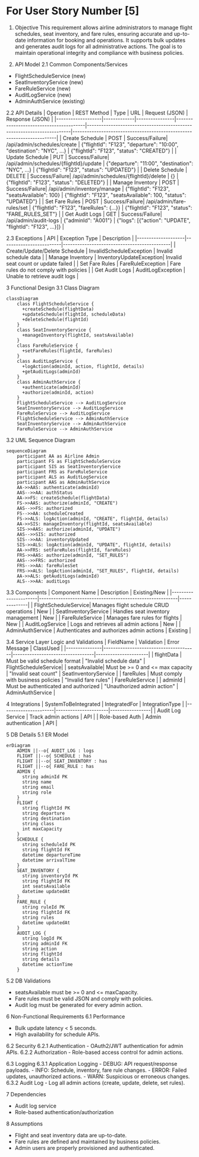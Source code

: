 # For User Story Number [5]

1. Objective
This requirement allows airline administrators to manage flight schedules, seat inventory, and fare rules, ensuring accurate and up-to-date information for booking and operations. It supports bulk updates and generates audit logs for all administrative actions. The goal is to maintain operational integrity and compliance with business policies.

2. API Model
  2.1 Common Components/Services
  - FlightScheduleService (new)
  - SeatInventoryService (new)
  - FareRuleService (new)
  - AuditLogService (new)
  - AdminAuthService (existing)

  2.2 API Details
| Operation         | REST Method | Type           | URL                                   | Request (JSON)                                                        | Response (JSON)                                                      |
|-------------------|-------------|----------------|----------------------------------------|-----------------------------------------------------------------------|-----------------------------------------------------------------------|
| Create Schedule   | POST        | Success/Failure| /api/admin/schedules/create            | {"flightId": "F123", "departure": "10:00", "destination": "NYC", ...} | {"flightId": "F123", "status": "CREATED"}                              |
| Update Schedule   | PUT         | Success/Failure| /api/admin/schedules/{flightId}/update | {"departure": "11:00", "destination": "NYC", ...}                       | {"flightId": "F123", "status": "UPDATED"}                              |
| Delete Schedule   | DELETE      | Success/Failure| /api/admin/schedules/{flightId}/delete | {}                                                                    | {"flightId": "F123", "status": "DELETED"}                              |
| Manage Inventory  | POST        | Success/Failure| /api/admin/inventory/manage            | {"flightId": "F123", "seatsAvailable": 100}                             | {"flightId": "F123", "seatsAvailable": 100, "status": "UPDATED"}       |
| Set Fare Rules    | POST        | Success/Failure| /api/admin/fare-rules/set              | {"flightId": "F123", "fareRules": {...}}                                 | {"flightId": "F123", "status": "FARE_RULES_SET"}                       |
| Get Audit Logs    | GET         | Success/Failure| /api/admin/audit-logs                  | {"adminId": "A001"}                                                      | {"logs": [{"action": "UPDATE", "flightId": "F123", ...}]}             |

  2.3 Exceptions
| API                | Exception Type           | Description                                 |
|--------------------|-------------------------|---------------------------------------------|
| Create/Update/Delete Schedule | InvalidScheduleException | Invalid schedule data                       |
| Manage Inventory   | InventoryUpdateException| Invalid seat count or update failed          |
| Set Fare Rules     | FareRuleException       | Fare rules do not comply with policies       |
| Get Audit Logs     | AuditLogException       | Unable to retrieve audit logs                |

3 Functional Design
  3.1 Class Diagram
```mermaid
classDiagram
    class FlightScheduleService {
      +createSchedule(flightData)
      +updateSchedule(flightId, scheduleData)
      +deleteSchedule(flightId)
    }
    class SeatInventoryService {
      +manageInventory(flightId, seatsAvailable)
    }
    class FareRuleService {
      +setFareRules(flightId, fareRules)
    }
    class AuditLogService {
      +logAction(adminId, action, flightId, details)
      +getAuditLogs(adminId)
    }
    class AdminAuthService {
      +authenticate(adminId)
      +authorize(adminId, action)
    }
    FlightScheduleService --> AuditLogService
    SeatInventoryService --> AuditLogService
    FareRuleService --> AuditLogService
    FlightScheduleService --> AdminAuthService
    SeatInventoryService --> AdminAuthService
    FareRuleService --> AdminAuthService
```

  3.2 UML Sequence Diagram
```mermaid
sequenceDiagram
    participant AA as Airline Admin
    participant FS as FlightScheduleService
    participant SIS as SeatInventoryService
    participant FRS as FareRuleService
    participant ALS as AuditLogService
    participant AAS as AdminAuthService
    AA->>AAS: authenticate(adminId)
    AAS-->>AA: authStatus
    AA->>FS: createSchedule(flightData)
    FS->>AAS: authorize(adminId, "CREATE")
    AAS-->>FS: authorized
    FS-->>AA: scheduleCreated
    FS->>ALS: logAction(adminId, "CREATE", flightId, details)
    AA->>SIS: manageInventory(flightId, seatsAvailable)
    SIS->>AAS: authorize(adminId, "UPDATE")
    AAS-->>SIS: authorized
    SIS-->>AA: inventoryUpdated
    SIS->>ALS: logAction(adminId, "UPDATE", flightId, details)
    AA->>FRS: setFareRules(flightId, fareRules)
    FRS->>AAS: authorize(adminId, "SET_RULES")
    AAS-->>FRS: authorized
    FRS-->>AA: fareRulesSet
    FRS->>ALS: logAction(adminId, "SET_RULES", flightId, details)
    AA->>ALS: getAuditLogs(adminId)
    ALS-->>AA: auditLogs
```

  3.3 Components
| Component Name        | Description                                              | Existing/New |
|----------------------|----------------------------------------------------------|--------------|
| FlightScheduleService| Manages flight schedule CRUD operations                  | New          |
| SeatInventoryService | Handles seat inventory management                        | New          |
| FareRuleService      | Manages fare rules for flights                           | New          |
| AuditLogService      | Logs and retrieves all admin actions                     | New          |
| AdminAuthService     | Authenticates and authorizes admin actions               | Existing     |

  3.4 Service Layer Logic and Validations
| FieldName      | Validation                            | Error Message                    | ClassUsed            |
|---------------|---------------------------------------|----------------------------------|----------------------|
| flightData    | Must be valid schedule format          | "Invalid schedule data"          | FlightScheduleService|
| seatsAvailable| Must be >= 0 and <= max capacity       | "Invalid seat count"             | SeatInventoryService |
| fareRules     | Must comply with business policies     | "Invalid fare rules"             | FareRuleService      |
| adminId       | Must be authenticated and authorized   | "Unauthorized admin action"      | AdminAuthService     |

4 Integrations
| SystemToBeIntegrated | IntegratedFor         | IntegrationType |
|----------------------|----------------------|-----------------|
| Audit Log Service    | Track admin actions  | API             |
| Role-based Auth      | Admin authentication | API             |

5 DB Details
  5.1 ER Model
```mermaid
erDiagram
    ADMIN ||--o{ AUDIT_LOG : logs
    FLIGHT ||--o{ SCHEDULE : has
    FLIGHT ||--o{ SEAT_INVENTORY : has
    FLIGHT ||--o{ FARE_RULE : has
    ADMIN {
      string adminId PK
      string name
      string email
      string role
    }
    FLIGHT {
      string flightId PK
      string departure
      string destination
      string class
      int maxCapacity
    }
    SCHEDULE {
      string scheduleId PK
      string flightId FK
      datetime departureTime
      datetime arrivalTime
    }
    SEAT_INVENTORY {
      string inventoryId PK
      string flightId FK
      int seatsAvailable
      datetime updatedAt
    }
    FARE_RULE {
      string ruleId PK
      string flightId FK
      string rules
      datetime updatedAt
    }
    AUDIT_LOG {
      string logId PK
      string adminId FK
      string action
      string flightId
      string details
      datetime actionTime
    }
```

  5.2 DB Validations
- seatsAvailable must be >= 0 and <= maxCapacity.
- Fare rules must be valid JSON and comply with policies.
- Audit log must be generated for every admin action.

6 Non-Functional Requirements
  6.1 Performance
  - Bulk update latency < 5 seconds.
  - High availability for schedule APIs.

  6.2 Security
    6.2.1 Authentication
    - OAuth2/JWT authentication for admin APIs.
    6.2.2 Authorization
    - Role-based access control for admin actions.

  6.3 Logging
    6.3.1 Application Logging
    - DEBUG: API request/response payloads.
    - INFO: Schedule, inventory, fare rule changes.
    - ERROR: Failed updates, unauthorized actions.
    - WARN: Suspicious or erroneous changes.
    6.3.2 Audit Log
    - Log all admin actions (create, update, delete, set rules).

7 Dependencies
- Audit log service
- Role-based authentication/authorization

8 Assumptions
- Flight and seat inventory data are up-to-date.
- Fare rules are defined and maintained by business policies.
- Admin users are properly provisioned and authenticated.